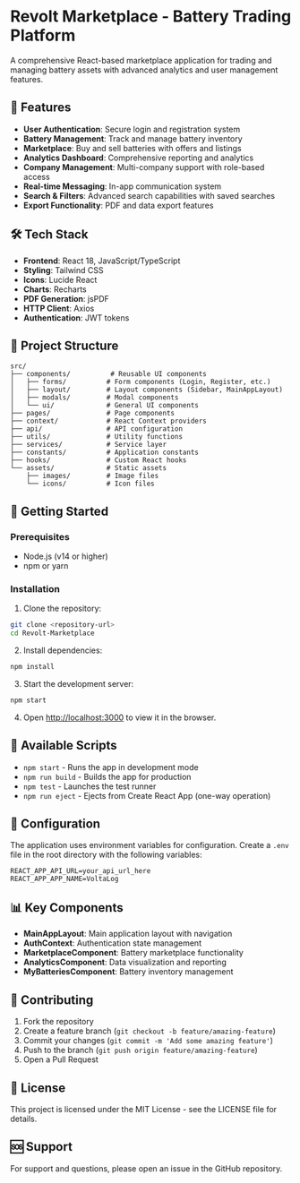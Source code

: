 # Revolt Marketplace - Battery Trading Platform

A comprehensive React-based marketplace application for trading and managing battery assets with advanced analytics and user management features.

## 🚀 Features

- **User Authentication**: Secure login and registration system
- **Battery Management**: Track and manage battery inventory
- **Marketplace**: Buy and sell batteries with offers and listings
- **Analytics Dashboard**: Comprehensive reporting and analytics
- **Company Management**: Multi-company support with role-based access
- **Real-time Messaging**: In-app communication system
- **Search & Filters**: Advanced search capabilities with saved searches
- **Export Functionality**: PDF and data export features

## 🛠️ Tech Stack

- **Frontend**: React 18, JavaScript/TypeScript
- **Styling**: Tailwind CSS
- **Icons**: Lucide React
- **Charts**: Recharts
- **PDF Generation**: jsPDF
- **HTTP Client**: Axios
- **Authentication**: JWT tokens

## 📁 Project Structure

```
src/
├── components/          # Reusable UI components
│   ├── forms/          # Form components (Login, Register, etc.)
│   ├── layout/         # Layout components (Sidebar, MainAppLayout)
│   ├── modals/         # Modal components
│   └── ui/             # General UI components
├── pages/              # Page components
├── context/            # React Context providers
├── api/                # API configuration
├── utils/              # Utility functions
├── services/           # Service layer
├── constants/          # Application constants
├── hooks/              # Custom React hooks
└── assets/             # Static assets
    ├── images/         # Image files
    └── icons/          # Icon files
```

## 🚀 Getting Started

### Prerequisites

- Node.js (v14 or higher)
- npm or yarn

### Installation

1. Clone the repository:
```bash
git clone <repository-url>
cd Revolt-Marketplace
```

2. Install dependencies:
```bash
npm install
```

3. Start the development server:
```bash
npm start
```

4. Open [http://localhost:3000](http://localhost:3000) to view it in the browser.

## 📝 Available Scripts

- `npm start` - Runs the app in development mode
- `npm run build` - Builds the app for production
- `npm test` - Launches the test runner
- `npm run eject` - Ejects from Create React App (one-way operation)

## 🔧 Configuration

The application uses environment variables for configuration. Create a `.env` file in the root directory with the following variables:

```
REACT_APP_API_URL=your_api_url_here
REACT_APP_APP_NAME=VoltaLog
```

## 📊 Key Components

- **MainAppLayout**: Main application layout with navigation
- **AuthContext**: Authentication state management
- **MarketplaceComponent**: Battery marketplace functionality
- **AnalyticsComponent**: Data visualization and reporting
- **MyBatteriesComponent**: Battery inventory management

## 🤝 Contributing

1. Fork the repository
2. Create a feature branch (`git checkout -b feature/amazing-feature`)
3. Commit your changes (`git commit -m 'Add some amazing feature'`)
4. Push to the branch (`git push origin feature/amazing-feature`)
5. Open a Pull Request

## 📄 License

This project is licensed under the MIT License - see the LICENSE file for details.

## 🆘 Support

For support and questions, please open an issue in the GitHub repository.
